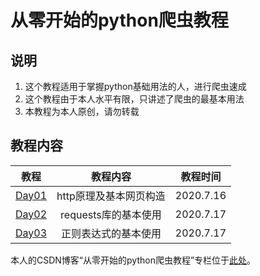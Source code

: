 # 从零开始的python爬虫教程

## 说明

1. 这个教程适用于掌握python基础用法的人，进行爬虫速成
2. 这个教程由于本人水平有限，只讲述了爬虫的最基本用法
3. 本教程为本人原创，请勿转载

## 教程内容

| 教程  |        教程内容        | 教程时间  |
| :---: | :--------------------: | :-------: |
| <a href="https://github.com/12218/Crawler_course/tree/master/Day01">Day01</a> | http原理及基本网页构造 | 2020.7.16 |
| <a href="https://github.com/12218/Crawler_course/tree/master/Day02">Day02</a> |  requests库的基本使用  | 2020.7.17 |
| <a href="https://github.com/12218/Crawler_course/tree/master/Day03">Day03</a> |  正则表达式的基本使用  | 2020.7.17 |

本人的CSDN博客“从零开始的python爬虫教程”专栏位于<a href="https://blog.csdn.net/weixin_44338780/category_10205148.html">此处</a>。
